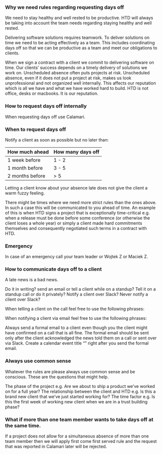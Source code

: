 ### Why we need rules regarding requesting days off

We need to stay healthy and well rested to be productive. HTD will always be taking into account the team needs regarding staying healthy and well rested. 

Delivering software solutions requires teamwork. To deliver solutions on time we need to be acting effectively as a team. This includes coordinating days off so that we can be productive as a team and meet our obligations to clients.

When we sign a contract with a client we commit to delivering software on time. Our clients’ success depends on a timely delivery of solutions we work on. Unscheduled absence often puts projects at risk. Unscheduled absence, even if it does not put a project at risk, makes us look unprofessional and not organized well internally. This affects our reputation which is all we have and what we have worked hard to build. HTD is not office, desks or macbooks. It is our reputation.

### How to request days off internally

When requesting days off use Calamari. 

### When to request days off

Notify a client as soon as possible but no later than:

| How much ahead | How many days off |
|--|--|
| 1 week before | 1 - 2 |
| 1 month before | 3 - 5 |
| 2 months before | > 5 |
 
Letting a client know about your absence late does not give the client a warm fuzzy feeling. 

There might be times where we need more strict rules than the ones above. In such a case this will be communicated to you ahead of time. An example of this is when HTD signs a project that is exceptionally time-critical e.g. when a release must be done before some conference (or otherwise the client loses a whole year) or simply a client made hard commitments themselves and consequently negotiated such terms in a contract with HTD.

### Emergency

In case of an emergency call your team leader or Wojtek Z or Maciek Z.

### How to communicate days off to a client

A late news is a bad news. 

Do it in writing? send an email or tell a client while on a standup?
Tell it on a standup call or do it privately?
Notify a client over Slack? Never notify a client over Slack?

When telling a client on the call feel free to use the following phrases:


When notifying a client via email feel free to use the following phrases:



Always send a formal email to a client even though you the client might have confirmed on a call that is all fine. The formal email should be sent only after the client acknowledged the news told them on a call or sent over via Slack.
Create a calendar event title “<to be done>” right after you send the formal email. 


### Always use common sense

Whatever the rules are please always use common sense and be conscious. These are the questions that might help.

The phase of the project e.g. Are we about to ship a product we’ve worked on for a full year?
The relationship between the client and HTD e.g. Is this a brand new client that we’ve just started working for?
The time factor e.g. Is this the first week of working new client when we are in a trust building phase?


### What if more than one team member wants to take days off at the same time.

If a project does not allow for a simultaneous absence of more than one team member then we will apply first come first served rule and the request that was reported in Calamari later will be rejected.
